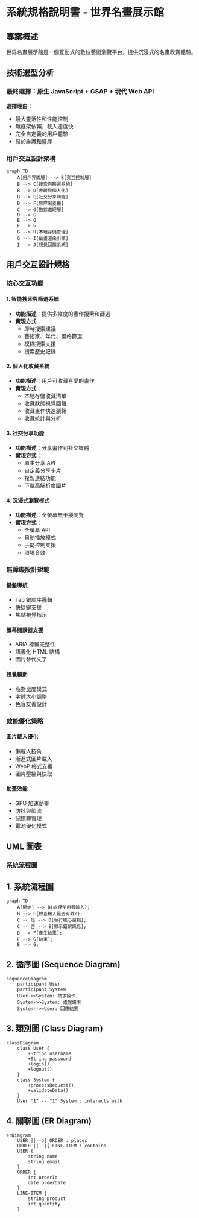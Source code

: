 # 系統規格說明書 - 世界名畫展示館

## 專案概述
世界名畫展示館是一個互動式的數位藝術瀏覽平台，提供沉浸式的名畫欣賞體驗。

## 技術選型分析

### 最終選擇：原生 JavaScript + GSAP + 現代 Web API
**選擇理由**：
- 最大靈活性和性能控制
- 無框架依賴，載入速度快
- 完全自定義的用戶體驗
- 易於維護和擴展

### 用戶交互設計架構

```mermaid
graph TD
    A[用戶界面層] --> B[交互控制層]
    B --> C[搜索與篩選系統]
    B --> D[收藏與個人化]
    B --> E[社交分享功能]
    B --> F[無障礙支援]
    C --> G[數據處理層]
    D --> G
    E --> G
    F --> G
    G --> H[本地存儲管理]
    G --> I[動畫渲染引擎]
    I --> J[視覺回饋系統]
```

## 用戶交互設計規格

### 核心交互功能

#### 1. 智能搜索與篩選系統
- **功能描述**：提供多維度的畫作搜索和篩選
- **實現方式**：
  - 即時搜索建議
  - 藝術家、年代、風格篩選
  - 模糊搜索支援
  - 搜索歷史記錄

#### 2. 個人化收藏系統
- **功能描述**：用戶可收藏喜愛的畫作
- **實現方式**：
  - 本地存儲收藏清單
  - 收藏狀態視覺回饋
  - 收藏畫作快速瀏覽
  - 收藏統計與分析

#### 3. 社交分享功能
- **功能描述**：分享畫作到社交媒體
- **實現方式**：
  - 原生分享 API
  - 自定義分享卡片
  - 複製連結功能
  - 下載高解析度圖片

#### 4. 沉浸式瀏覽模式
- **功能描述**：全螢幕無干擾瀏覽
- **實現方式**：
  - 全螢幕 API
  - 自動播放模式
  - 手勢控制支援
  - 環境音效

### 無障礙設計規範

#### 鍵盤導航
- Tab 鍵順序邏輯
- 快捷鍵支援
- 焦點視覺指示

#### 螢幕閱讀器支援
- ARIA 標籤完整性
- 語義化 HTML 結構
- 圖片替代文字

#### 視覺輔助
- 高對比度模式
- 字體大小調整
- 色盲友善設計

### 效能優化策略

#### 圖片載入優化
- 懶載入技術
- 漸進式圖片載入
- WebP 格式支援
- 圖片壓縮與快取

#### 動畫效能
- GPU 加速動畫
- 防抖與節流
- 記憶體管理
- 電池優化模式

## UML 圖表

### 系統流程圖

## 1. 系統流程圖

```mermaid
graph TD
    A[開始] --> B(處理使用者輸入);
    B --> C{檢查輸入是否有效?};
    C -- 是 --> D[執行核心邏輯];
    C -- 否 --> E[顯示錯誤訊息];
    D --> F[產生結果];
    F --> G[結束];
    E --> G;
```

## 2. 循序圖 (Sequence Diagram)

```mermaid
sequenceDiagram
    participant User
    participant System
    User->>System: 請求操作
    System->>System: 處理請求
    System-->>User: 回應結果
```

## 3. 類別圖 (Class Diagram)

```mermaid
classDiagram
    class User {
        +String username
        +String password
        +login()
        +logout()
    }
    class System {
        +processRequest()
        +validateData()
    }
    User "1" -- "1" System : interacts with
```

## 4. 關聯圖 (ER Diagram)

```mermaid
erDiagram
    USER ||--o{ ORDER : places
    ORDER ||--|{ LINE-ITEM : contains
    USER {
        string name
        string email
    }
    ORDER {
        int orderId
        date orderDate
    }
    LINE-ITEM {
        string product
        int quantity
    }
```